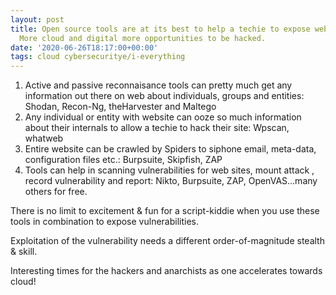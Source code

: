 ```yaml
---
layout: post
title: Open source tools are at its best to help a techie to expose web site vulnerabilities.
  More cloud and digital more opportunities to be hacked.
date: '2020-06-26T18:17:00+00:00'
tags: cloud cybersecuritye/i-everything
---
```


1. Active and passive reconnaisance tools can pretty much get any information out there on web about individuals, groups and entities: Shodan, Recon-Ng, theHarvester and Maltego
2. Any individual or entity with website can ooze so much information about their internals to allow a techie to hack their site: Wpscan, whatweb
3. Entire website can be crawled by Spiders to siphone email, meta-data, configuration files etc.: Burpsuite, Skipfish, ZAP
4. Tools can help in scanning vulnerabilities for web sites, mount attack , record vulnerability and report: Nikto, Burpsuite, ZAP, OpenVAS...many others  for free.

There is no limit to excitement & fun for a script-kiddie when you use these tools in combination to expose vulnerabilities. 

Exploitation of the vulnerability needs a different order-of-magnitude stealth & skill. 

Interesting times for the hackers and anarchists as one accelerates towards cloud!

